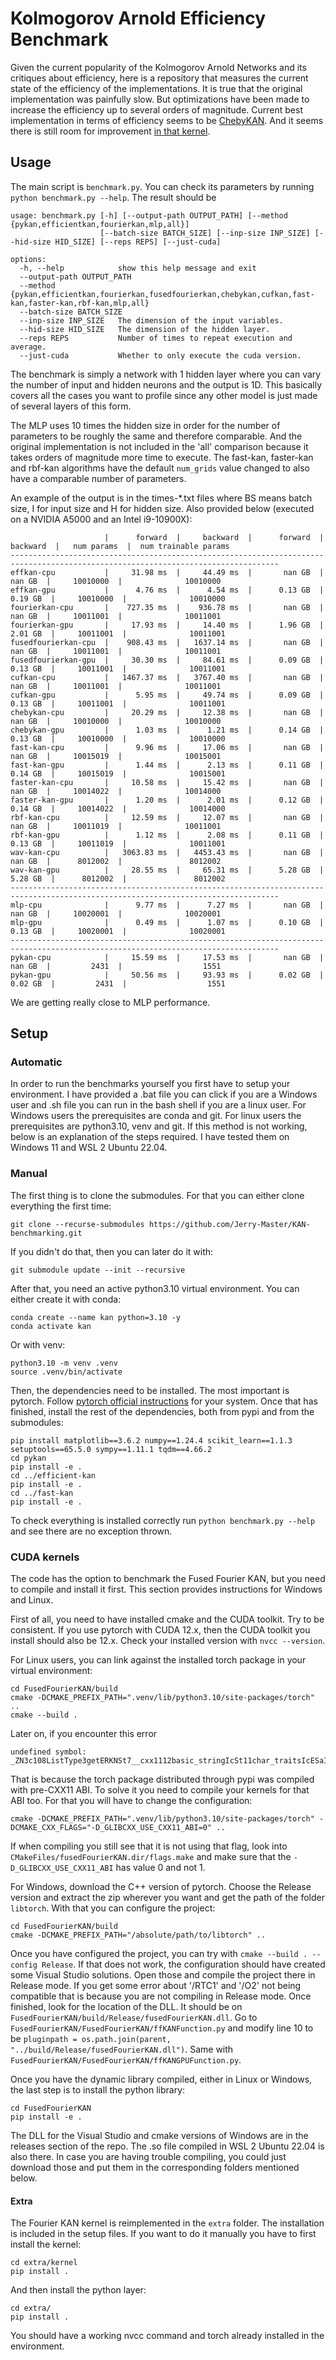 # Kolmogorov Arnold Efficiency Benchmark

Given the current popularity of the Kolmogorov Arnold Networks and its critiques about efficiency, here is a repository that measures the current state of the efficiency of the implementations. It is true that the original implementation was painfully slow. But optimizations have been made to increase the efficiency up to several orders of magnitude. Current best implementation in terms of efficiency seems to be [ChebyKAN](https://github.com/SynodicMonth/ChebyKAN/tree/5f7efdd18e749bcc99481bd87dc90bdeafb920d8). And it seems there is still room for improvement [in that kernel](https://github.com/Jerry-Master/KAN-benchmarking/issues/4#issue-2297007801).

## Usage

The main script is `benchmark.py`. You can check its parameters by running `python benchmark.py --help`. The result should be 

```
usage: benchmark.py [-h] [--output-path OUTPUT_PATH] [--method {pykan,efficientkan,fourierkan,mlp,all}]
                    [--batch-size BATCH_SIZE] [--inp-size INP_SIZE] [--hid-size HID_SIZE] [--reps REPS] [--just-cuda]

options:
  -h, --help            show this help message and exit
  --output-path OUTPUT_PATH
  --method {pykan,efficientkan,fourierkan,fusedfourierkan,chebykan,cufkan,fast-kan,faster-kan,rbf-kan,mlp,all}
  --batch-size BATCH_SIZE
  --inp-size INP_SIZE   The dimension of the input variables.
  --hid-size HID_SIZE   The dimension of the hidden layer.
  --reps REPS           Number of times to repeat execution and average.
  --just-cuda           Whether to only execute the cuda version.
```

The benchmark is simply a network with 1 hidden layer where you can vary the number of input and hidden neurons and the output is 1D. This basically covers all the cases you want to profile since any other model is just made of several layers of this form. 

The MLP uses 10 times the hidden size in order for the number of parameters to be roughly the same and therefore comparable. And the original implementation is not included in the 'all' comparison because it takes orders of magnitude more time to execute. The fast-kan, faster-kan and rbf-kan algorithms have the default `num_grids` value changed to also have a comparable number of parameters.

An example of the output is in the times-*.txt files where BS means batch size, I for input size and H for hidden size. Also provided below (executed on a NVIDIA A5000 and an Intel i9-10900X):

```
                     |      forward  |     backward  |      forward  |     backward  |   num params  |  num trainable params
----------------------------------------------------------------------------------------------------------------------------------
effkan-cpu           |     31.98 ms  |     44.49 ms  |       nan GB  |       nan GB  |     10010000  |              10010000
effkan-gpu           |      4.76 ms  |      4.54 ms  |      0.13 GB  |      0.19 GB  |     10010000  |              10010000
fourierkan-cpu       |    727.35 ms  |    936.78 ms  |       nan GB  |       nan GB  |     10011001  |              10011001
fourierkan-gpu       |     17.93 ms  |     14.40 ms  |      1.96 GB  |      2.01 GB  |     10011001  |              10011001
fusedfourierkan-cpu  |    908.43 ms  |   1637.14 ms  |       nan GB  |       nan GB  |     10011001  |              10011001
fusedfourierkan-gpu  |     30.30 ms  |     84.61 ms  |      0.09 GB  |      0.13 GB  |     10011001  |              10011001
cufkan-cpu           |   1467.37 ms  |   3767.40 ms  |       nan GB  |       nan GB  |     10011001  |              10011001
cufkan-gpu           |      5.95 ms  |     49.74 ms  |      0.09 GB  |      0.13 GB  |     10011001  |              10011001
chebykan-cpu         |     20.29 ms  |     12.38 ms  |       nan GB  |       nan GB  |     10010000  |              10010000
chebykan-gpu         |      1.03 ms  |      1.21 ms  |      0.14 GB  |      0.13 GB  |     10010000  |              10010000
fast-kan-cpu         |      9.96 ms  |     17.06 ms  |       nan GB  |       nan GB  |     10015019  |              10015001
fast-kan-gpu         |      1.44 ms  |      2.13 ms  |      0.11 GB  |      0.14 GB  |     10015019  |              10015001
faster-kan-cpu       |     10.58 ms  |     15.42 ms  |       nan GB  |       nan GB  |     10014022  |              10014000
faster-kan-gpu       |      1.20 ms  |      2.01 ms  |      0.12 GB  |      0.14 GB  |     10014022  |              10014000
rbf-kan-cpu          |     12.59 ms  |     12.07 ms  |       nan GB  |       nan GB  |     10011019  |              10011001
rbf-kan-gpu          |      1.12 ms  |      2.08 ms  |      0.11 GB  |      0.13 GB  |     10011019  |              10011001
wav-kan-cpu          |   3063.83 ms  |   4453.43 ms  |       nan GB  |       nan GB  |      8012002  |               8012002
wav-kan-gpu          |     28.55 ms  |     65.31 ms  |      5.28 GB  |      5.28 GB  |      8012002  |               8012002
----------------------------------------------------------------------------------------------------------------------------------
mlp-cpu              |      9.77 ms  |      7.27 ms  |       nan GB  |       nan GB  |     10020001  |              10020001
mlp-gpu              |      0.49 ms  |      1.07 ms  |      0.10 GB  |      0.13 GB  |     10020001  |              10020001
----------------------------------------------------------------------------------------------------------------------------------
pykan-cpu            |     15.59 ms  |     17.53 ms  |       nan GB  |       nan GB  |         2431  |                  1551
pykan-gpu            |     50.56 ms  |     93.93 ms  |      0.02 GB  |      0.02 GB  |         2431  |                  1551
```

We are getting really close to MLP performance.

## Setup
### Automatic

In order to run the benchmarks yourself you first have to setup your environment. I have provided a .bat file you can click if you are a Windows user and .sh file you can run in the bash shell if you are a linux user. For Windows users the prerequisites are conda and git. For linux users the prerequisites are python3.10, venv and git. If this method is not working, below is an explanation of the steps required. I have tested them on Windows 11 and WSL 2 Ubuntu 22.04.

### Manual
The first thing is to clone the submodules. For that you can either clone everything the first time:

```
git clone --recurse-submodules https://github.com/Jerry-Master/KAN-benchmarking.git
```

If you didn't do that, then you can later do it with:

```
git submodule update --init --recursive
```

After that, you need an active python3.10 virtual environment. You can either create it with conda:

```
conda create --name kan python=3.10 -y
conda activate kan
```

Or with venv:

```
python3.10 -m venv .venv
source .venv/bin/activate
```

Then, the dependencies need to be installed. The most important is pytorch. Follow [pytorch official instructions](https://pytorch.org/get-started/locally/) for your system. Once that has finished, install the rest of the dependencies, both from pypi and from the submodules:

```
pip install matplotlib==3.6.2 numpy==1.24.4 scikit_learn==1.1.3 setuptools==65.5.0 sympy==1.11.1 tqdm==4.66.2
cd pykan
pip install -e .
cd ../efficient-kan
pip install -e .
cd ../fast-kan
pip install -e .
```

To check everything is installed correctly run `python benchmark.py --help` and see there are no exception thrown.

### CUDA kernels

The code has the option to benchmark the Fused Fourier KAN, but you need to compile and install it first. This section provides instructions for Windows and Linux. 

First of all, you need to have installed cmake and the CUDA toolkit. Try to be consistent. If you use pytorch with CUDA 12.x, then the CUDA toolkit you install should also be 12.x. Check your installed version with `nvcc --version`. 

For Linux users, you can link against the installed torch package in your virtual environment:

```
cd FusedFourierKAN/build
cmake -DCMAKE_PREFIX_PATH=".venv/lib/python3.10/site-packages/torch" ..
cmake --build .
```

Later on, if you encounter this error

```
undefined symbol: _ZN3c108ListType3getERKNSt7__cxx1112basic_stringIcSt11char_traitsIcESaIcEEENS_4Type24SingletonOrSharedTypePtrIS9_EE
```

That is because the torch package distributed through pypi was compiled with pre-CXX11 ABI. To solve it you need to compile your kernels for that ABI too. For that you will have to change the configuration:

```
cmake -DCMAKE_PREFIX_PATH=".venv/lib/python3.10/site-packages/torch" -DCMAKE_CXX_FLAGS="-D_GLIBCXX_USE_CXX11_ABI=0" ..
```

If when compiling you still see that it is not using that flag, look into `CMakeFiles/fusedFourierKAN.dir/flags.make` and make sure that the `-D_GLIBCXX_USE_CXX11_ABI` has value 0 and not 1.

For Windows, download the C++ version of pytorch. Choose the Release version and extract the zip wherever you want and get the path of the folder `libtorch`. With that you can configure the project:

```
cd FusedFourierKAN/build
cmake -DCMAKE_PREFIX_PATH="/absolute/path/to/libtorch" ..
```

Once you have configured the project, you can try with `cmake --build . --config Release`. If that does not work, the configuration should have created some Visual Studio solutions. Open those and compile the project there in Release mode. If you get some error about  '/RTC1' and '/O2' not being compatible that is because you are not compiling in Release mode. Once finished, look for the location of the DLL. It should be on `FusedFourierKAN/build/Release/fusedFourierKAN.dll`. Go to `FusedFourierKAN/FusedFourierKAN/ffKANFunction.py` and modify line 10 to be `pluginpath = os.path.join(parent, "../build/Release/fusedFourierKAN.dll")`. Same with `FusedFourierKAN/FusedFourierKAN/ffKANGPUFunction.py`.

Once you have the dynamic library compiled, either in Linux or Windows, the last step is to install the python library:

```
cd FusedFourierKAN
pip install -e .
```

The DLL for the Visual Studio and cmake versions of Windows are in the releases section of the repo. The .so file compiled in WSL 2 Ubuntu 22.04 is also there. In case you are having trouble compiling, you could just download those and put them in the corresponding folders mentioned below.

#### Extra

The Fourier KAN kernel is reimplemented in the `extra` folder. The installation is included in the setup files. If you want to do it manually you have to first install the kernel:

```
cd extra/kernel
pip install .
```

And then install the python layer:

```
cd extra/
pip install .
```

You should have a working nvcc command and torch already installed in the environment.
